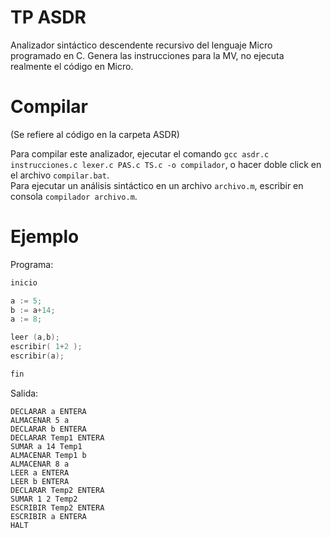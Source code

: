 # TP ASDR

Analizador sintáctico descendente recursivo del lenguaje Micro programado en C. Genera las instrucciones para la MV, no ejecuta realmente el código en Micro.

# Compilar

(Se refiere al código en la carpeta ASDR)  

Para compilar este analizador, ejecutar el comando `gcc asdr.c instrucciones.c lexer.c PAS.c TS.c -o compilador`, o hacer doble click en el archivo `compilar.bat`.  
Para ejecutar un análisis sintáctico en un archivo `archivo.m`, escribir en consola `compilador archivo.m`.

# Ejemplo

Programa:
```c
inicio

a := 5;
b := a+14;
a := 8;

leer (a,b);
escribir( 1+2 );
escribir(a);

fin
```

Salida:
```
DECLARAR a ENTERA
ALMACENAR 5 a
DECLARAR b ENTERA
DECLARAR Temp1 ENTERA
SUMAR a 14 Temp1
ALMACENAR Temp1 b
ALMACENAR 8 a
LEER a ENTERA
LEER b ENTERA
DECLARAR Temp2 ENTERA
SUMAR 1 2 Temp2
ESCRIBIR Temp2 ENTERA
ESCRIBIR a ENTERA
HALT
```

